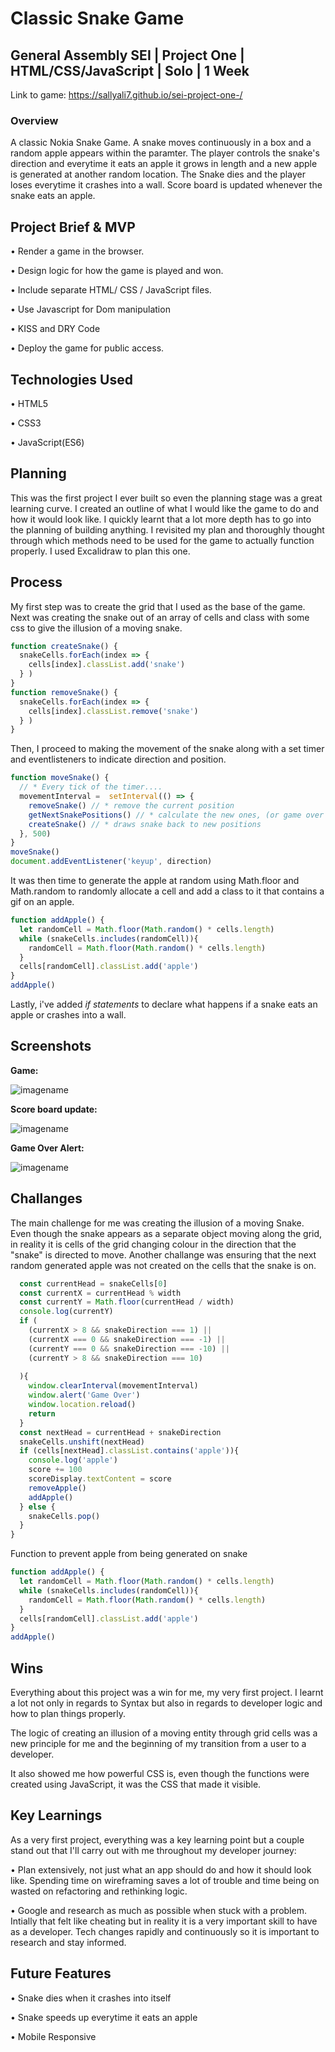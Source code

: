 # Classic Snake Game #

## General Assembly SEI | Project One | HTML/CSS/JavaScript | Solo | 1 Week ##

Link to game: https://sallyali7.github.io/sei-project-one-/

### Overview ###

A classic Nokia Snake Game. A snake moves continuously in a box and a random apple appears within the paramter. The player controls the snake's direction and everytime it eats an apple it grows in length and a new apple is generated at another random location. The Snake dies and the player loses everytime it crashes into a wall. Score board is updated whenever the snake eats an apple. 

## Project Brief & MVP ##

• Render a game in the browser. 

• Design logic for how the game is played and won. 

• Include separate HTML/ CSS / JavaScript files. 

• Use Javascript for Dom manipulation 

• KISS and DRY Code

• Deploy the game for public access.

## Technologies Used ##

• HTML5

• CSS3

• JavaScript(ES6)

## Planning ##

This was the first project I ever built so even the planning stage was a great learning curve. I created an outline of what I would like the game to do and how it would look like. I quickly learnt that a lot more depth has to go into the planning of building anything. I revisited my plan and thoroughly thought through which methods need to be used for the game to actually function properly. I used Excalidraw to plan this one.

## Process ##

My first step was to create the grid that I used as the base of the game. Next was creating the snake out of an array of cells and class with some css to give the illusion of a moving snake. 

```js
function createSnake() {
  snakeCells.forEach(index => {
    cells[index].classList.add('snake')
  } )
}
function removeSnake() {
  snakeCells.forEach(index => {
    cells[index].classList.remove('snake')
  } )
}
```
Then, I proceed to making the movement of the snake along with a set timer and eventlisteners to indicate direction and position.

```js
function moveSnake() {
  // * Every tick of the timer....
  movementInterval =  setInterval(() => {
    removeSnake() // * remove the current position
    getNextSnakePositions() // * calculate the new ones, (or game over if invalid)
    createSnake() // * draws snake back to new positions
  }, 500)
}
moveSnake()
document.addEventListener('keyup', direction)
```
It was then time to generate the apple at random using Math.floor and Math.random to randomly allocate a cell and add a class to it that contains a gif on an apple. 

```js
function addApple() {
  let randomCell = Math.floor(Math.random() * cells.length)
  while (snakeCells.includes(randomCell)){
    randomCell = Math.floor(Math.random() * cells.length)
  }
  cells[randomCell].classList.add('apple')  
}
addApple()
```
Lastly, i've added *if statements* to declare what happens if a snake eats an apple or crashes into a wall. 


## Screenshots ##

**Game:**

 ![imagename](/assets/snake.png)

**Score board update:** 

![imagename](/assets/scoreboard.png)

**Game Over Alert:**

![imagename](/assets/gameover.png)



## Challanges ##

The main challenge for me was creating the illusion of a moving Snake. Even though the snake appears as a separate object moving along the grid, in reality it is cells of the grid changing colour in the direction that the "snake" is directed to move. Another challange was ensuring that the next random generated apple was not created on the cells that the snake is on. 

```js function getNextSnakePositions() { 
  const currentHead = snakeCells[0] 
  const currentX = currentHead % width
  const currentY = Math.floor(currentHead / width)
  console.log(currentY)
  if (
    (currentX > 8 && snakeDirection === 1) || 
    (currentX === 0 && snakeDirection === -1) ||
    (currentY === 0 && snakeDirection === -10) ||
    (currentY > 8 && snakeDirection === 10)
  
  ){
    window.clearInterval(movementInterval)
    window.alert('Game Over')
    window.location.reload()
    return
  }
  const nextHead = currentHead + snakeDirection
  snakeCells.unshift(nextHead)
  if (cells[nextHead].classList.contains('apple')){
    console.log('apple')
    score += 100
    scoreDisplay.textContent = score
    removeApple()
    addApple()
  } else {
    snakeCells.pop()
  }
}
```
Function to prevent apple from being generated on snake
```js
function addApple() {
  let randomCell = Math.floor(Math.random() * cells.length)
  while (snakeCells.includes(randomCell)){
    randomCell = Math.floor(Math.random() * cells.length)
  }
  cells[randomCell].classList.add('apple')  
}
addApple()

```
## Wins ##

Everything about this project was a win for me, my very first project. I learnt a lot not only in regards to Syntax but also in regards to developer logic and how to plan things properly. 

The logic of creating an illusion of a moving entity through grid cells was a new principle for me and the beginning of my transition from a user to a developer. 

It also showed me how powerful CSS is, even though the functions were created using JavaScript, it was the CSS that made it visible. 

## Key Learnings ##

As a very first project, everything was a key learning point but a couple stand out that I'll carry out with me throughout my developer journey: 

• Plan extensively, not just what an app should do and how it should look like. Spending time on wireframing saves a lot of trouble and time being on wasted on refactoring and rethinking logic. 

• Google and research as much as possible when stuck with a problem. Intially that felt like cheating but  in reality it is a very important skill to have as a developer. Tech changes rapidly and continuously so it is important to research and stay informed. 

## Future Features ## 
• Snake dies when it crashes into itself 

• Snake speeds up everytime it eats an apple

• Mobile Responsive












